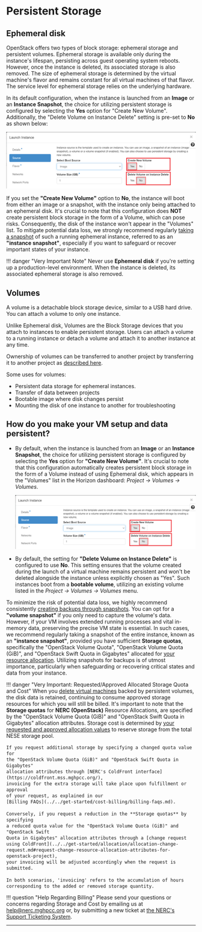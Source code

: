 # Persistent Storage

## Ephemeral disk

OpenStack offers two types of block storage: ephemeral storage and persistent volumes.
Ephemeral storage is available only during the instance's lifespan, persisting
across guest operating system reboots. However, once the instance is deleted,
its associated storage is also removed. The size of ephemeral storage is determined
by the virtual machine's flavor and remains constant for all virtual machines of
that flavor. The service level for ephemeral storage relies on the underlying hardware.

In its default configuration, when the instance is launched from an **Image** or
an **Instance Snapshot**, the choice for utilizing persistent storage is configured
by selecting the **Yes** option for "Create New Volume". Additionally, the "Delete
Volume on Instance Delete" setting is pre-set to **No** as shown below:

![Instance Persistent Storage Option](images/instance-persistent-storage-option.png)

If you set the **"Create New Volume"** option to **No**, the instance will boot
from either an image or a snapshot, with the instance only being attached to an
ephemeral disk. It's crucial to note that this configuration does **NOT** create
persistent block storage in the form of a Volume, which can pose risks. Consequently,
the disk of the instance won't appear in the "Volumes" list. To mitigate potential
data loss, we strongly recommend regularly [taking a snapshot](../backup/backup-with-snapshots.md#create-and-use-instance-snapshots)
of such a running ephemeral instance, referred to as an **"instance snapshot"**,
especially if you want to safeguard or recover important states of your instance.

!!! danger "Very Important Note"
    Never use **Ephemeral disk** if you're setting up a production-level environment.
    When the instance is deleted, its associated ephemeral storage is also removed.

## Volumes

A volume is a detachable block storage device, similar to a USB hard drive. You
can attach a volume to only one instance.

Unlike Ephemeral disk, Volumes are the Block Storage devices that you attach to
instances to enable persistent storage. Users can attach a volume to a running
instance or detach a volume and attach it to another instance at any time.

Ownership of volumes can be transferred to another project by transferring it to
another project as [described here](../persistent-storage/transfer-a-volume.md).

Some uses for volumes:

- Persistent data storage for ephemeral instances.
- Transfer of data between projects
- Bootable image where disk changes persist
- Mounting the disk of one instance to another for troubleshooting

## How do you make your VM setup and data persistent?

- By default, when the instance is launched from an **Image** or an
**Instance Snapshot**, the choice for utilizing persistent storage is configured
by selecting the **Yes** option for **"Create New Volume"**. It's crucial to
note that this configuration automatically creates persistent block storage
in the form of a Volume instead of using Ephemeral disk, which appears in
the "Volumes" list in the Horizon dashboard: *Project -> Volumes -> Volumes*.

    ![Instance Persistent Storage Option](images/instance-persistent-storage-option.png)

- By default, the setting for **"Delete Volume on Instance Delete"** is configured
to use **No**. This setting ensures that the volume created during the launch
of a virtual machine remains persistent and won't be deleted alongside the
instance unless explicitly chosen as "Yes". Such instances boot from a
**bootable volume**, utilizing an existing volume listed in the
*Project -> Volumes -> Volumes* menu.

To minimize the risk of potential data loss, we highly recommend consistently
[creating backups through snapshots](../backup/backup-with-snapshots.md).
You can opt for a **"volume snapshot"** if you only need to capture the volume's
data. However, if your VM involves extended running processes and vital
in-memory data, preserving the precise VM state is essential. In such cases,
we recommend regularly taking a snapshot of the entire instance, known as an
**"instance snapshot"**, provided you have sufficient **Storage quotas**,
specifically the "OpenStack Volume Quota", "OpenStack Volume Quota (GiB)", and
"OpenStack Swift Quota in Gigabytes" allocated for [your resource allocation](../../get-started/allocation/allocation-details.md#general-user-view-of-openstack-resource-allocation).
Utilizing snapshots for backups is of utmost importance, particularly when
safeguarding or recovering critical states and data from your instance.

!!! danger "Very Important: Requested/Approved Allocated Storage Quota and Cost"
    When you [delete virtual machines](../decommission/decommission-openstack-resources.md#delete-all-vms)
    backed by persistent volumes, the disk data is retained, continuing to consume
    approved storage resources for which you will still be billed. It's important
    to note that the **Storage quotas** for **NERC (OpenStack)** Resource Allocations,
    are specified by the "OpenStack Volume Quota (GiB)" and "OpenStack Swift Quota
    in Gigabytes" allocation attributes. Storage cost is determined by
    [your requested and approved allocation values](../../get-started/allocation/allocation-details.md#pi-and-manager-allocation-view-of-openstack-resource-allocation)
    to reserve storage from the total NESE storage pool.

    If you request additional storage by specifying a changed quota value for
    the "OpenStack Volume Quota (GiB)" and "OpenStack Swift Quota in Gigabytes"
    allocation attributes through [NERC's ColdFront interface](https://coldfront.mss.mghpcc.org/),
    invoicing for the extra storage will take place upon fulfillment or approval
    of your request, as explained in our
    [Billing FAQs](../../get-started/cost-billing/billing-faqs.md).

    Conversely, if you request a reduction in the **Storage quotas** by specifying
    a reduced quota value for the "OpenStack Volume Quota (GiB)" and "OpenStack Swift
    Quota in Gigabytes" allocation attributes through a [change request using ColdFront](../../get-started/allocation/allocation-change-request.md#request-change-resource-allocation-attributes-for-openstack-project),
    your invoicing will be adjusted accordingly when the request is submitted.

    In both scenarios, 'invoicing' refers to the accumulation of hours
    corresponding to the added or removed storage quantity.

!!! question "Help Regarding Billing"
    Please send your questions or concerns regarding Storage and Cost by emailing
    us at [help@nerc.mghpcc.org](mailto:help@nerc.mghpcc.org?subject=NERC%20Billing%20Question)
    or, by submitting a new ticket at [the NERC's Support Ticketing System](https://mghpcc.supportsystem.com/open.php).

---
